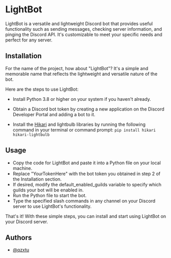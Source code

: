 # LightBot

LightBot is a versatile and lightweight Discord bot that provides useful functionality such as sending messages, checking server information, and pinging the Discord API. It's customizable to meet your specific needs and perfect for any server.
## Installation
For the name of the project, how about "LightBot"? It's a simple and memorable name that reflects the lightweight and versatile nature of the bot.

Here are the steps to use LightBot:
- Install Python 3.8 or higher on your system if you haven't already.

- Obtain a Discord bot token by creating a new application on the Discord Developer Portal and adding a bot to it.

- Install the [Hikari](https://www.hikari-py.dev/) and lightbulb libraries by running the following command in your terminal or command prompt: ```pip install hikari hikari-lightbulb``` 

## Usage

- Copy the code for LightBot and paste it into a Python file on your local machine.
- Replace "YourTokenHere" with the bot token you obtained in step 2 of the Installation section.
- If desired, modify the default_enabled_guilds variable to specify which guilds your bot will be enabled in.
- Run the Python file to start the bot.
- Type the specified slash commands in any channel on your Discord server to use LightBot's functionality.

That's it! With these simple steps, you can install and start using LightBot on your Discord server. 
## Authors

- [@qzxtu](https://www.github.com/qzxtu)
